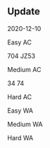 ## Update

2020-12-10

Easy AC

704 JZ53

Medium AC

34 74

Hard AC



Easy WA



Medium WA



Hard WA



